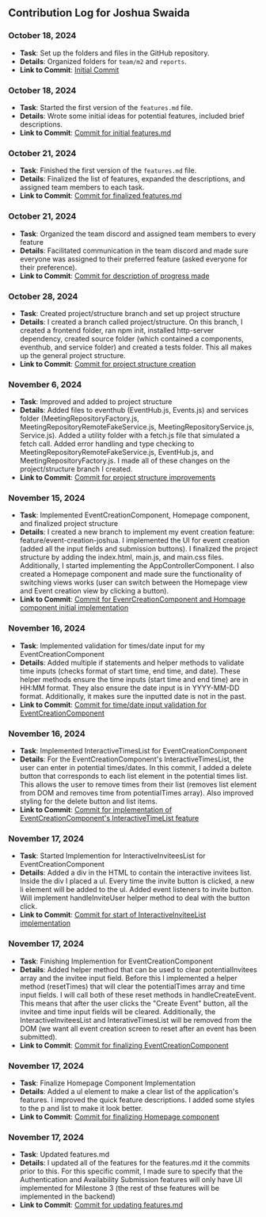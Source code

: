 ## Contribution Log for Joshua Swaida

### October 18, 2024
- **Task**: Set up the folders and files in the GitHub repository.
- **Details**: Organized folders for `team/m2` and `reports`.
- **Link to Commit**: [Initial Commit](https://github.com/alishasrivas/Coordin8/commit/d4af50ed36cd99aa6df25123a9c546ed93b8870c)

### October 18, 2024
- **Task**: Started the first version of the `features.md` file.
- **Details**: Wrote some initial ideas for potential features, included brief descriptions.
- **Link to Commit**: [Commit for initial features.md](https://github.com/alishasrivas/Coordin8/commit/b65773e331ce4e9600439f8a30a85606c7f49608)

### October 21, 2024
- **Task**: Finished the first version of the `features.md` file.
- **Details**: Finalized the list of features, expanded the descriptions, and assigned team members to each task.
- **Link to Commit**: [Commit for finalized features.md](https://github.com/alishasrivas/Coordin8/commit/8e2da0cfb2a371ce92726506b57ed52e8f26f175)

### October 21, 2024
- **Task**: Organized the team discord and assigned team members to every feature
- **Details**: Facilitated communication in the team discord and made sure everyone was assigned to their preferred feature (asked everyone for their preference).
- **Link to Commit**: [Commit for description of progress made](https://github.com/alishasrivas/Coordin8/commit/64cffaa44dc3ffae373a6f94fd4137bda714cf10)

### October 28, 2024
- **Task**: Created project/structure branch and set up project structure
- **Details**: I created a branch called project/structure. On this branch, I created a frontend folder, ran npm init, installed http-server dependency, created source folder (which contained a components, eventhub, and service folder) and created a tests folder. This all makes up the general project structure.
- **Link to Commit**: [Commit for project structure creation](https://github.com/alishasrivas/Coordin8/pull/13/commits/d8791adb8ad2a241c082f5db7486cace2d89147a)

### November 6, 2024
- **Task**: Improved and added to project structure
- **Details**: Added files to eventhub (EventHub.js, Events.js) and services folder (MeetingRepositoryFactory.js, MeetingRepositoryRemoteFakeService.js, MeetingRepositoryService.js, Service.js). Added a utility folder with a fetch.js file that simulated a fetch call. Added error handling and type checking to MeetingRepositoryRemoteFakeService.js, EventHub.js, and MeetingRepositoryFactory.js. I made all of these changes on the project/structure branch I created.
- **Link to Commit**: [Commit for project structure improvements](https://github.com/alishasrivas/Coordin8/pull/15/commits/644975e3e6a40108243336366cea31fe2e342c70)

### November 15, 2024
- **Task**: Implemented EventCreationComponent, Homepage component, and finalized project structure
- **Details**: I created a new branch to implement my event creation feature: feature/event-creation-joshua. I implemented the UI for event creation (added all the input fields and submission buttons). I finalized the project structure by adding the index.html, main.js, and main.css files. Additionally, I started implementing the AppControllerComponent. I also created a Homepage component and made sure the functionality of switching views works (user can switch between the Homepage view and Event creation view by clicking a button).
- **Link to Commit**: [Commit for EvenrCreationComponent and Hompage component initial implementation](https://github.com/alishasrivas/Coordin8/pull/20/commits/33031bddff8c93305576ae9230933a0ec00ca82d)

### November 16, 2024
- **Task**: Implemented validation for times/date input for my EventCreationComponent
- **Details**: Added multiple if statements and helper methods to validate time inputs (checks format of start time, end time, and date). These helper methods ensure the time inputs (start time and end time) are in HH:MM format. They also ensure the date input is in YYYY-MM-DD format. Additionally, it makes sure the inputted date is not in the past.
- **Link to Commit**: [Commit for time/date input validation for EventCreationComponent](https://github.com/alishasrivas/Coordin8/commit/7935edb67ec2f0a5f3f218c7cb87a1889e393504)

### November 16, 2024
- **Task**: Implemented InteractiveTimesList for EventCreationComponent
- **Details**: For the EventCreationComponent's InteractiveTimesList, the user can enter in potential times/dates. In this commit, I added a delete button that corresponds to each list element in the potential times list. This allows the user to remove times from their list (removes list element from DOM and removes time from potentialTimes array). Also improved styling for the delete button and list items.
- **Link to Commit**: [Commit for implementation of EventCreationComponent's InteractiveTimeList feature](https://github.com/alishasrivas/Coordin8/commit/7719e8d695a4affb80f130317142b4a372af1df8)

### November 17, 2024
- **Task**: Started Implemention for InteractiveInviteesList for EventCreationComponent
- **Details**: Added a div in the HTML to contain the interactive invitees list. Inside the div I placed a ul. Every time the invite button is clicked, a new li element will be added to the ul. Added event listeners to invite button. Will implement handleInviteUser helper method to deal with the button click.
- **Link to Commit**: [Commit for start of InteractiveInviteeList implementation](https://github.com/alishasrivas/Coordin8/commit/8851dddb6948ca7f54d6c1dd36fe12dbc2ca15da)

### November 17, 2024
- **Task**: Finishing Implemention for EventCreationComponent
- **Details**: Added helper method that can be used to clear potentialInvitees array and the invitee input field. Before this I implemented a helper method (resetTimes) that will clear the potentialTimes array and time input fields. I will call both of these reset methods in handleCreateEvent. This means that after the user clicks the "Create Event" button, all the invitee and time input fields will be cleared. Additionally, the InteractiveInviteesList and InterativeTimesList will be removed from the DOM (we want all event creation screen to reset after an event has been submitted).
- **Link to Commit**: [Commit for finalizing EventCreationComponent](https://github.com/alishasrivas/Coordin8/commit/103da85658bbec173c8b6605453d979a2af04f04)

### November 17, 2024
- **Task**: Finalize Homepage Component Implementation
- **Details**: Added a ul element to make a clear list of the application's features. I improved the quick feature descriptions. I added some styles to the p and list to make it look better.
- **Link to Commit**: [Commit for finalizing Homepage component](https://github.com/alishasrivas/Coordin8/commit/fa3dcbef5c1bb3d99da4635ff8d85160a13bf339)

### November 17, 2024
- **Task**: Updated features.md
- **Details**: I updated all of the features for the features.md it the commits prior to this. For this specific commit, I made sure to specify that the Authentication and Availability Submission features will only have UI implemented for Milestone 3 (the rest of thse features will be implemented in the backend)
- **Link to Commit**: [Commit for updating features.md](https://github.com/alishasrivas/Coordin8/commit/92485c9d619c7caab9a486ca5fd206f13da00168)

